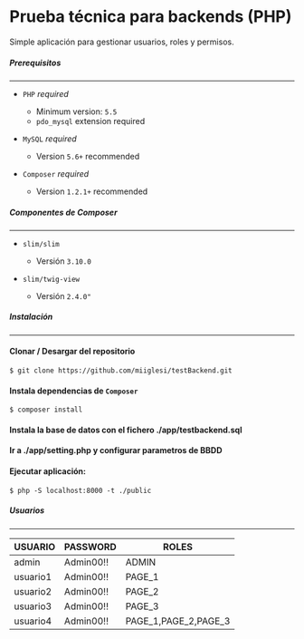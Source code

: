 
Prueba técnica para backends (PHP)
=========


Simple aplicación para gestionar usuarios, roles y permisos.


##### Prerequisitos
------------------


- `PHP` *_required_*
	- Minimum version: `5.5`
	- `pdo_mysql` extension required


- `MySQL` *_required_*
	- Version `5.6+` recommended

- `Composer` *_required_*
	- Version `1.2.1+` recommended


##### Componentes de Composer
------------------
- `slim/slim`
	- Versión `3.10.0`


- `slim/twig-view`
	- Versión `2.4.0"`



##### Instalación
------------

#### Clonar / Desargar del repositorio
	$ git clone https://github.com/miiglesi/testBackend.git

#### Instala dependencias de  `Composer`
	$ composer install 

#### Instala la base de datos con el fichero ./app/testbackend.sql

#### Ir a ./app/setting.php y configurar parametros de BBDD

#### Ejecutar aplicación:
    $ php -S localhost:8000 -t ./public



##### Usuarios
------------

| USUARIO | PASSWORD | ROLES |
| --- | --- | --- |
|admin	| Admin00!!	| ADMIN
|usuario1	| Admin00!!	| PAGE_1
|usuario2	| Admin00!!	| PAGE_2
|usuario3	| Admin00!!	| PAGE_3
|usuario4	| Admin00!!	| PAGE_1,PAGE_2,PAGE_3
